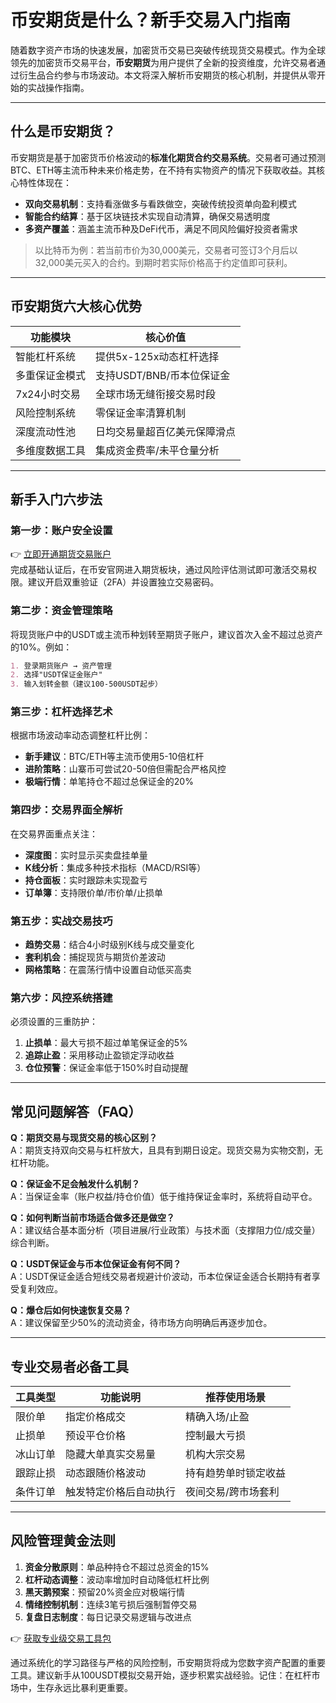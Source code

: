 # 币安期货是什么？新手交易入门指南

随着数字资产市场的快速发展，加密货币交易已突破传统现货交易模式。作为全球领先的加密货币交易平台，**币安期货**为用户提供了全新的投资维度，允许交易者通过衍生品合约参与市场波动。本文将深入解析币安期货的核心机制，并提供从零开始的实战操作指南。

---

## 什么是币安期货？

币安期货是基于加密货币价格波动的**标准化期货合约交易系统**。交易者可通过预测BTC、ETH等主流币种未来价格走势，在不持有实物资产的情况下获取收益。其核心特性体现在：

- **双向交易机制**：支持看涨做多与看跌做空，突破传统投资单向盈利模式
- **智能合约结算**：基于区块链技术实现自动清算，确保交易透明度
- **多资产覆盖**：涵盖主流币种及DeFi代币，满足不同风险偏好投资者需求

> 以比特币为例：若当前市价为30,000美元，交易者可签订3个月后以32,000美元买入的合约。到期时若实际价格高于约定值即可获利。

---

## 币安期货六大核心优势

| 功能模块       | 核心价值                     |
|----------------|------------------------------|
| 智能杠杆系统   | 提供5x-125x动态杠杆选择      |
| 多重保证金模式 | 支持USDT/BNB/币本位保证金    |
| 7x24小时交易   | 全球市场无缝衔接交易时段     |
| 风险控制系统   | 零保证金率清算机制           |
| 深度流动性池   | 日均交易量超百亿美元保障滑点 |
| 多维度数据工具 | 集成资金费率/未平仓量分析    |

---

## 新手入门六步法

### 第一步：账户安全设置
👉 [立即开通期货交易账户](https://bit.ly/okx_welcome)  
完成基础认证后，在币安官网进入期货板块，通过风险评估测试即可激活交易权限。建议开启双重验证（2FA）并设置独立交易密码。

### 第二步：资金管理策略
将现货账户中的USDT或主流币种划转至期货子账户，建议首次入金不超过总资产的10%。例如：
```markdown
1. 登录期货账户 → 资产管理
2. 选择"USDT保证金账户"
3. 输入划转金额（建议100-500USDT起步）
```

### 第三步：杠杆选择艺术
根据市场波动率动态调整杠杆比例：
- **新手建议**：BTC/ETH等主流币使用5-10倍杠杆
- **进阶策略**：山寨币可尝试20-50倍但需配合严格风控
- **极端行情**：单笔持仓不超过总保证金的20%

### 第四步：交易界面全解析
在交易界面重点关注：
- **深度图**：实时显示买卖盘挂单量
- **K线分析**：集成多种技术指标（MACD/RSI等）
- **持仓面板**：实时跟踪未实现盈亏
- **订单簿**：支持限价单/市价单/止损单

### 第五步：实战交易技巧
- **趋势交易**：结合4小时级别K线与成交量变化
- **套利机会**：捕捉现货与期货价差波动
- **网格策略**：在震荡行情中设置自动低买高卖

### 第六步：风控系统搭建
必须设置的三重防护：
1. **止损单**：最大亏损不超过单笔保证金的5%
2. **追踪止盈**：采用移动止盈锁定浮动收益
3. **仓位预警**：保证金率低于150%时自动提醒

---

## 常见问题解答（FAQ）

**Q：期货交易与现货交易的核心区别？**  
A：期货支持双向交易与杠杆放大，且具有到期日设定。现货交易为实物交割，无杠杆功能。

**Q：保证金不足会触发什么机制？**  
A：当保证金率（账户权益/持仓价值）低于维持保证金率时，系统将自动平仓。

**Q：如何判断当前市场适合做多还是做空？**  
A：建议结合基本面分析（项目进展/行业政策）与技术面（支撑阻力位/成交量）综合判断。

**Q：USDT保证金与币本位保证金有何不同？**  
A：USDT保证金适合短线交易者规避计价波动，币本位保证金适合长期持有者享受复利效应。

**Q：爆仓后如何快速恢复交易？**  
A：建议保留至少50%的流动资金，待市场方向明确后再逐步加仓。

---

## 专业交易者必备工具

| 工具类型       | 功能说明                     | 推荐使用场景             |
|----------------|------------------------------|--------------------------|
| 限价单         | 指定价格成交                 | 精确入场/止盈            |
| 止损单         | 预设平仓价格                 | 控制最大亏损             |
| 冰山订单       | 隐藏大单真实交易量           | 机构大宗交易             |
| 跟踪止损       | 动态跟随价格波动             | 持有趋势单时锁定收益     |
| 条件订单       | 触发特定价格后自动执行       | 夜间交易/跨市场套利      |

---

## 风险管理黄金法则

1. **资金分散原则**：单品种持仓不超过总资金的15%
2. **杠杆动态调整**：波动率增加时自动降低杠杆比例
3. **黑天鹅预案**：预留20%资金应对极端行情
4. **情绪控制机制**：连续3笔亏损后强制暂停交易
5. **复盘日志制度**：每日记录交易逻辑与改进点

👉 [获取专业级交易工具包](https://bit.ly/okx_welcome)  

通过系统化的学习路径与严格的风险控制，币安期货将成为您数字资产配置的重要工具。建议新手从100USDT模拟交易开始，逐步积累实战经验。记住：在杠杆市场中，生存永远比暴利更重要。